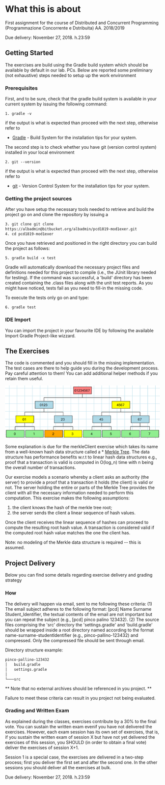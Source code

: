 # What this is about

First assignment for the course of Distributed and Concurrent Programming (Programmazione Concorrente e Dstribuita) AA. 2018/2019 

Due delivery: November 27, 2018. h.23:59

## Getting Started

The exercises are build using the Gradle build system which should be available by default in our lab. PCs. 
Below are reported some preliminary (not exhaustive) steps needed to setup up the work environment

### Prerequisites

First, and to be sure, check that the gradle build system is available in your current system by issuing the following command:

```
1. gradle -v
```
if the output is what is expected than proceed with the next step, otherwise refer to 
* [Gradle](https://gradle.org/install/) - Build System
for the installation tips for your system.

The second step is to check whether you have git (version control system) installed in your local environment

```
2. git --version
```
if the output is what is expected than proceed with the next step, otherwise refer to
* [git](https://git-scm.com/downloads ) - Version Control System
for the installation tips for your system.

### Getting the project sources

After you have setup the necessary tools needed to retrieve and build the project go on and clone the repository by issuing a 

```
3. git clone git clone https://albadmin@bitbucket.org/albadmin/pcd1819-mod1exer.git
4. cd pcd1819-mod1exer
```

Once you have retrieved and positioned in the right directory you can build the project as follows:

```
5. gradle build -x test 
```

Gradle will automatically download the necessary project files and definitions needed for this project to compile (i.e., the JUnit library needed for testing).
If the command was successful, a 'build' directory has been created containing the .class files along with the unit test reports.
As you might have noticed, tests fail as you need to fill-in the missing code.

To execute the tests only go on and type:

```
6. gradle test
```

### IDE Import

You can import the project in your favourite IDE by following the available Import Gradle Project-like wizzard.

## The Exercises
The code is commented and you should fill in the missing implementation. The test cases are there to help guide you during the development process.
Pay careful attention to them! You can add additional helper methods if you retain them useful.

![alt text](audit-merkle.png)

Some explanation is due for the merkleClient exercise which takes its name from a well-known hash data structure called a * [Merkle Tree](https://en.wikipedia.org/wiki/Merkle_tree). The data structure has performance benefits w.r.t to linear hash data structures e.g., proof that a transaction is valid is computed in O(log_n) time with n being the overall number of transactions.

Our exercise models a scenario whereby a client asks an authority (the server) to provide a proof that a transaction it  holds (the client) is valid or not. The server holding the entire or parts of the Merkle Tree provides the client with all the necessary information needed to perform this computation. 
This exercise makes the following assumptions: 
1. the client knows the hash of the merkle tree root;
2. the server sends the client a linear sequence of hash values.

Once the client receives the linear sequence of hashes can proceed to compute the resulting root hash value. A transaction is considered valid if the computed root hash value matches the one the client has.

Note: no modeling of the Merkle data structure is required -- this is assumed. 

## Project Delivery

Below you can find some details regarding exercise delivery and grading strategy

### How
The delivery will happen via email, sent to me following these criteria: 
(1) The email subject adheres to the following format: [pcd] Name Surname Student_Identifier, the textual contents of the email
are not important but you can repeat the subject (e.g., [pcd] pinco palino 123432). 
(2) The source files comprising the 'src' directory the 'settings.gradle' and 'build.gradle' should be wrapped inside a root directory named
according to the format name-surname-studentIdentifier (e.g., pinco-pallino-123432) and compressed. Only the compressed file should be sent through email. 


Directory structure example:

```
pinco-pallino-123432 
│   build.gradle
│   settings.gradle
│
└───src

```

** Note that no external archives should be referenced in you project. **

Failure to meet these criteria can result in you project not being evaluated.

### Grading and Written Exam

As explained during the classes, exercises contribute by a 30% to the final vote. You can sustain the written exam evenif you have not delivered the exercises.
However, each exam session has its own set of exercises, that is, if you sustain the written exam of session X but have not yet delivered the exercises of this session,
you SHOULD (in order to obtain a final vote) deliver the exercises of session X+1.

Session 1 is a special case, the exercises are delivered in a two-step process; first you deliver the first set and after the second one. In the other sessions
you should deliver all the exercises at bulk.

Due delivery: November 27, 2018. h.23:59

